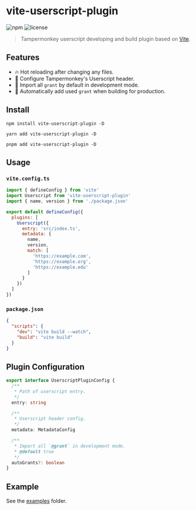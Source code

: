 # vite-userscript-plugin

![npm](https://img.shields.io/npm/v/vite-userscript-plugin)
![license](https://img.shields.io/github/license/crashmax-dev/vite-userscript-plugin)

> Tampermonkey userscript developing and build plugin based on [Vite](https://vitejs.dev).

## Features

- 🔥 Hot reloading after changing any files.
- 🔧 Configure Tampermonkey's Userscript header.
- 💨 Import all `grant` by default in development mode.
- 📝 Automatically add used `grant` when building for production.

## Install

```
npm install vite-userscript-plugin -D
```

```
yarn add vite-userscript-plugin -D
```

```
pnpm add vite-userscript-plugin -D
```

## Usage

### `vite.config.ts`

```js
import { defineConfig } from 'vite'
import Userscript from 'vite-userscript-plugin'
import { name, version } from './package.json'

export default defineConfig({
  plugins: [
    Userscript({
      entry: 'src/index.ts',
      metadata: {
        name,
        version,
        match: [
          'https://example.com',
          'https://example.org',
          'https://example.edu'
        ]
      }
    })
  ]
})
```

### `package.json`

```json
{
  "scripts": {
    "dev": "vite build --watch",
    "build": "vite build"
  }
}
```

## Plugin Configuration

```ts
export interface UserscriptPluginConfig {
  /**
   * Path of userscript entry.
   */
  entry: string

  /**
   * Userscript header config.
   */
  metadata: MetadataConfig

  /**
   * Import all `@grant` in development mode.
   * @default true
   */
  autoGrants?: boolean
}
```

## Example

See the [examples](https://github.com/crashmax-dev/vite-userscript-plugin/tree/master/examples) folder.
